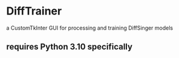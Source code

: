 # DiffTrainer
a CustomTkInter GUI for processing and training DiffSinger models
## requires Python 3.10 specifically
